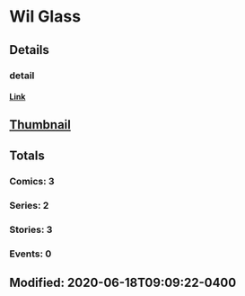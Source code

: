 # Wil  Glass 
## Details
### detail
#### [Link](http://marvel.com/comics/creators/13995/wil_glass?utm_campaign=apiRef&utm_source=225578a89fc76f3d20fbffda5d17a88d)
## [Thumbnail](http://i.annihil.us/u/prod/marvel/i/mg/b/40/image_not_available.jpg)
## Totals
### Comics: 3
### Series: 2
### Stories: 3
### Events: 0
## Modified: 2020-06-18T09:09:22-0400